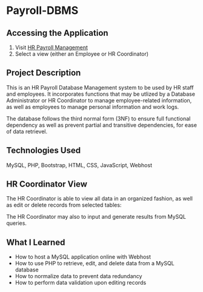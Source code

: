 # Payroll-DBMS

## Accessing the Application

1. Visit [HR Payroll Management](https://hr-payroll-management-system.000webhostapp.com/)
2. Select a view (either an Employee or HR Coordinator) 

## Project Description
This is an HR Payroll Database Management system to be used by HR staff and employees. It incorporates functions that may be utlized by a Database Administrator
or HR Coordinator to manage employee-related information, as well as employees to manage personal information and work logs. 

The database follows the third normal form (3NF) to ensure full functional dependency as well as prevent partial and transitive dependencies, for ease of data retrievel. 

## Technologies Used
MySQL, PHP, Bootstrap, HTML, CSS, JavaScript, Webhost

## HR Coordinator View
The HR Coordinator is able to view all data in an organized fashion, as well as edit or delete records from selected tables:

The HR Coordinator may also to input and generate results from MySQL queries.

## What I Learned 
- How to host a MySQL application online with Webhost
- How to use PHP to retrieve, edit, and delete data from a MySQL database 
- How to normalize data to prevent data redundancy
- How to perform data validation upon editing records